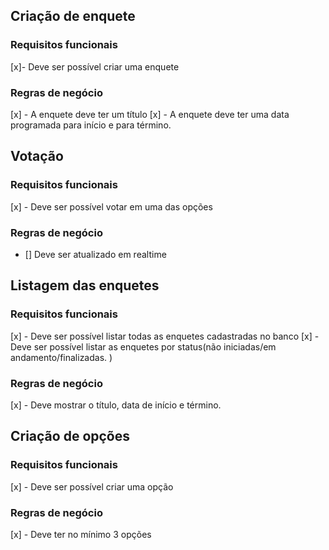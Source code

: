 ## Criação de enquete

### Requisitos funcionais

[x]- Deve ser possível criar uma enquete

### Regras de negócio

[x] - A enquete deve ter um título
[x] - A enquete deve ter uma data programada para início e para término.

## Votação

### Requisitos funcionais

[x] - Deve ser possível votar em uma das opções

### Regras de negócio

- [] Deve ser atualizado em realtime

## Listagem das enquetes

### Requisitos funcionais

[x] - Deve ser possível listar todas as enquetes cadastradas no banco
[x] - Deve ser possível listar as enquetes por status(não iniciadas/em andamento/finalizadas.
)

### Regras de negócio

[x] - Deve mostrar o título, data de início e término.

## Criação de opções

### Requisitos funcionais

[x] - Deve ser possível criar uma opção

### Regras de negócio

[x] - Deve ter no mínimo 3 opções
